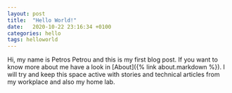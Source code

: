 ```yaml
---
layout: post
title:  "Hello World!"
date:   2020-10-22 23:16:34 +0100
categories: hello
tags: helloworld
---
```


Hi, my name is Petros Petrou and this is my first blog post. If you want to know more about me have a look in [About]({% link about.markdown %}).
I will try and keep this space active with stories and technical articles from my workplace and also my home lab.


<div id="commentics"></div>

